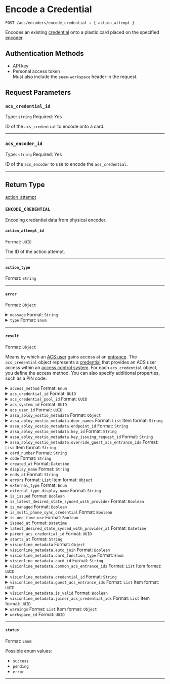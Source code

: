 # Encode a Credential

```
POST /acs/encoders/encode_credential ⇒ { action_attempt }
```

Encodes an existing [credential](../../../capability-guides/access-systems/managing-credentials.md) onto a plastic card placed on the specified [encoder](../../../capability-guides/access-systems/working-with-card-encoders-and-scanners/README.md).

## Authentication Methods

- API key
- Personal access token
  <br>Must also include the `seam-workspace` header in the request.

## Request Parameters

### `acs_credential_id`

Type: `string`
Required: Yes

ID of the `acs_credential` to encode onto a card.

***

### `acs_encoder_id`

Type: `string`
Required: Yes

ID of the `acs_encoder` to use to encode the `acs_credential`.

***

## Return Type

[action\_attempt](./)

### `ENCODE_CREDENTIAL`

Encoding credential data from physical encoder.

#### `action_attempt_id`

Format: `UUID`

The ID of the action attempt.

---

#### `action_type`

Format: `String`

---

#### `error`

Format: `Object`

<details>

<summary><code>message</code> Format: <code>String</code></summary>



</details>

<details>

<summary><code>type</code> Format: <code>Enum</code></summary>


Possible enum values:
- `uncategorized_error`
- `action_attempt_expired`
- `no_credential_on_encoder`
- `incompatible_card_format`
- `credential_cannot_be_reissued`


</details>

---

#### `result`

Format: `Object`

Means by which an [ACS user](https://docs.seam.co/latest/capability-guides/access-systems/user-management) gains access at an [entrance](../../../capability-guides/access-systems/retrieving-entrance-details.md). The `acs_credential` object represents a [credential](../../../capability-guides/access-systems/managing-credentials.md) that provides an ACS user access within an [access control system](https://docs.seam.co/latest/capability-guides/access-systems). For each `acs_credential` object, you define the access method. You can also specify additional properties, such as a PIN code.

<details>

<summary><code>access_method</code> Format: <code>Enum</code></summary>


Access method for the [credential](../../../capability-guides/access-systems/managing-credentials.md). Supported values: `code`, `card`, `mobile_key`.

Possible enum values:
- `code`
- `card`
- `mobile_key`


</details>

<details>

<summary><code>acs_credential_id</code> Format: <code>UUID</code></summary>


ID of the [credential](../../../capability-guides/access-systems/managing-credentials.md).


</details>

<details>

<summary><code>acs_credential_pool_id</code> Format: <code>UUID</code></summary>



</details>

<details>

<summary><code>acs_system_id</code> Format: <code>UUID</code></summary>


ID of the [access control system](https://docs.seam.co/latest/capability-guides/access-systems) that contains the [credential](../../../capability-guides/access-systems/managing-credentials.md).


</details>

<details>

<summary><code>acs_user_id</code> Format: <code>UUID</code></summary>


ID of the [ACS user](https://docs.seam.co/latest/capability-guides/access-systems/user-management) to whom the [credential](../../../capability-guides/access-systems/managing-credentials.md) belongs.


</details>

<details>

<summary><code>assa_abloy_vostio_metadata</code> Format: <code>Object</code></summary>


Vostio-specific metadata for the [credential](../../../capability-guides/access-systems/managing-credentials.md).


**<code>door_names</code>** Format: <code>List</code> Item format: <code>String</code>




**<code>endpoint_id</code>** Format: <code>String</code>




**<code>key_id</code>** Format: <code>String</code>




**<code>key_issuing_request_id</code>** Format: <code>String</code>




**<code>override_guest_acs_entrance_ids</code>** Format: <code>List</code> Item format: <code>String</code>




</details>

<details>

<summary><code>assa_abloy_vostio_metadata.door_names</code> Format: <code>List</code> Item format: <code>String</code></summary>



</details>

<details>

<summary><code>assa_abloy_vostio_metadata.endpoint_id</code> Format: <code>String</code></summary>



</details>

<details>

<summary><code>assa_abloy_vostio_metadata.key_id</code> Format: <code>String</code></summary>



</details>

<details>

<summary><code>assa_abloy_vostio_metadata.key_issuing_request_id</code> Format: <code>String</code></summary>



</details>

<details>

<summary><code>assa_abloy_vostio_metadata.override_guest_acs_entrance_ids</code> Format: <code>List</code> Item format: <code>String</code></summary>



</details>

<details>

<summary><code>card_number</code> Format: <code>String</code></summary>


Number of the card associated with the [credential](../../../capability-guides/access-systems/managing-credentials.md).


</details>

<details>

<summary><code>code</code> Format: <code>String</code></summary>


Access (PIN) code for the [credential](../../../capability-guides/access-systems/managing-credentials.md).


</details>

<details>

<summary><code>created_at</code> Format: <code>Datetime</code></summary>


Date and time at which the [credential](../../../capability-guides/access-systems/managing-credentials.md) was created.


</details>

<details>

<summary><code>display_name</code> Format: <code>String</code></summary>


Display name that corresponds to the [credential](../../../capability-guides/access-systems/managing-credentials.md) type.


</details>

<details>

<summary><code>ends_at</code> Format: <code>String</code></summary>


Date and time at which the [credential](../../../capability-guides/access-systems/managing-credentials.md) validity ends, in [ISO 8601](https://www.iso.org/iso-8601-date-and-time-format.html) format. Must be a time in the future and after `starts_at`.


</details>

<details>

<summary><code>errors</code> Format: <code>List</code> Item format: <code>Object</code></summary>


Errors associated with the [credential](../../../capability-guides/access-systems/managing-credentials.md).


**<code>error_code</code>** Format: <code>String</code>




**<code>message</code>** Format: <code>String</code>




</details>

<details>

<summary><code>external_type</code> Format: <code>Enum</code></summary>


Brand-specific terminology for the [credential](../../../capability-guides/access-systems/managing-credentials.md) type. Supported values: `pti_card`, `brivo_credential`, `hid_credential`, `visionline_card`.

Possible enum values:
- `pti_card`
- `brivo_credential`
- `hid_credential`
- `visionline_card`
- `salto_ks_credential`
- `assa_abloy_vostio_key`
- `salto_space_key`


</details>

<details>

<summary><code>external_type_display_name</code> Format: <code>String</code></summary>


Display name that corresponds to the brand-specific terminology for the [credential](../../../capability-guides/access-systems/managing-credentials.md) type.


</details>

<details>

<summary><code>is_issued</code> Format: <code>Boolean</code></summary>


Indicates whether the [credential](../../../capability-guides/access-systems/managing-credentials.md) has been encoded onto a card.


</details>

<details>

<summary><code>is_latest_desired_state_synced_with_provider</code> Format: <code>Boolean</code></summary>


Indicates whether the latest state of the [credential](../../../capability-guides/access-systems/managing-credentials.md) has been synced from Seam to the provider.


</details>

<details>

<summary><code>is_managed</code> Format: <code>Boolean</code></summary>



</details>

<details>

<summary><code>is_multi_phone_sync_credential</code> Format: <code>Boolean</code></summary>


Indicates whether the [credential](../../../capability-guides/access-systems/managing-credentials.md) is a [multi-phone sync credential](https://docs.seam.co/latest/capability-guides/mobile-access-in-development/issuing-mobile-credentials-from-an-access-control-system#what-are-multi-phone-sync-credentials).


</details>

<details>

<summary><code>is_one_time_use</code> Format: <code>Boolean</code></summary>


Indicates whether the [credential](../../../capability-guides/access-systems/managing-credentials.md) can only be used once. If `true`, the code becomes invalid after the first use.


</details>

<details>

<summary><code>issued_at</code> Format: <code>Datetime</code></summary>


Date and time at which the [credential](../../../capability-guides/access-systems/managing-credentials.md) was encoded onto a card.


</details>

<details>

<summary><code>latest_desired_state_synced_with_provider_at</code> Format: <code>Datetime</code></summary>


Date and time at which the state of the [credential](../../../capability-guides/access-systems/managing-credentials.md) was most recently synced from Seam to the provider.


</details>

<details>

<summary><code>parent_acs_credential_id</code> Format: <code>UUID</code></summary>


ID of the parent [credential](../../../capability-guides/access-systems/managing-credentials.md).


</details>

<details>

<summary><code>starts_at</code> Format: <code>String</code></summary>


Date and time at which the [credential](../../../capability-guides/access-systems/managing-credentials.md) validity starts, in [ISO 8601](https://www.iso.org/iso-8601-date-and-time-format.html) format.


</details>

<details>

<summary><code>visionline_metadata</code> Format: <code>Object</code></summary>


Visionline-specific metadata for the [credential](../../../capability-guides/access-systems/managing-credentials.md).


**<code>auto_join</code>** Format: <code>Boolean</code>




**<code>card_function_type</code>** Format: <code>Enum</code>


Possible enum values:
- `guest`
- `staff`


**<code>card_id</code>** Format: <code>String</code>




**<code>common_acs_entrance_ids</code>** Format: <code>List</code> Item format: <code>UUID</code>




**<code>credential_id</code>** Format: <code>String</code>




**<code>guest_acs_entrance_ids</code>** Format: <code>List</code> Item format: <code>UUID</code>




**<code>is_valid</code>** Format: <code>Boolean</code>




**<code>joiner_acs_credential_ids</code>** Format: <code>List</code> Item format: <code>UUID</code>




</details>

<details>

<summary><code>visionline_metadata.auto_join</code> Format: <code>Boolean</code></summary>



</details>

<details>

<summary><code>visionline_metadata.card_function_type</code> Format: <code>Enum</code></summary>


Possible enum values:
- `guest`
- `staff`


</details>

<details>

<summary><code>visionline_metadata.card_id</code> Format: <code>String</code></summary>



</details>

<details>

<summary><code>visionline_metadata.common_acs_entrance_ids</code> Format: <code>List</code> Item format: <code>UUID</code></summary>



</details>

<details>

<summary><code>visionline_metadata.credential_id</code> Format: <code>String</code></summary>



</details>

<details>

<summary><code>visionline_metadata.guest_acs_entrance_ids</code> Format: <code>List</code> Item format: <code>UUID</code></summary>



</details>

<details>

<summary><code>visionline_metadata.is_valid</code> Format: <code>Boolean</code></summary>



</details>

<details>

<summary><code>visionline_metadata.joiner_acs_credential_ids</code> Format: <code>List</code> Item format: <code>UUID</code></summary>



</details>

<details>

<summary><code>warnings</code> Format: <code>List</code> Item format: <code>Object</code></summary>


Warnings associated with the [credential](../../../capability-guides/access-systems/managing-credentials.md).


**<code>created_at</code>** Format: <code>Datetime</code>

Date and time at which Seam created the warning.



**<code>message</code>** Format: <code>String</code>

Detailed description of the warning. Provides insights into the issue and potentially how to rectify it.



**<code>warning_code</code>** Format: <code>Enum</code>

Unique identifier of the type of warning. Enables quick recognition and categorization of the issue.

Possible enum values:
- `waiting_to_be_issued`
- `schedule_externally_modified`
- `schedule_modified`
- `being_deleted`
- `unknown_issue_with_acs_credential`
- `needs_to_be_reissued`


</details>

<details>

<summary><code>workspace_id</code> Format: <code>UUID</code></summary>


ID of the [workspace](../../../core-concepts/workspaces/README.md) that contains the [credential](../../../capability-guides/access-systems/managing-credentials.md).


</details>

---

#### `status`

Format: `Enum`

Possible enum values:
- `success`
- `pending`
- `error`

---

